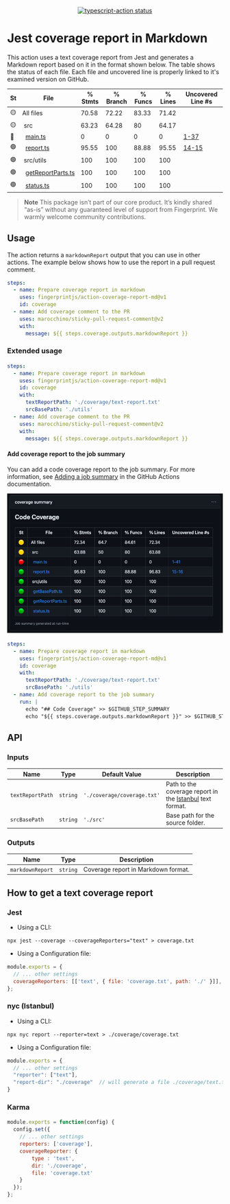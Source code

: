 <p align="center">
  <a href="https://github.com/actions/typescript-action/actions"><img alt="typescript-action status" src="https://github.com/actions/typescript-action/workflows/build-test/badge.svg"></a>
</p>

# Jest coverage report in Markdown

This action uses a text coverage report from Jest and generates a Markdown report based on it in the format shown below.
The table shows the status of each file. Each file and uncovered line is properly linked to it's examined version on
GitHub.

St|File                | % Stmts | % Branch | % Funcs | % Lines | Uncovered Line #s
--|--------------------|---------|----------|---------|---------|-------------------
🟡|All files           |   70.58 |    72.22 |   83.33 |   71.42 |                   
🟡|&nbsp;src|   63.23 |    64.28 |      80 |   64.17 |                   
🔴|&nbsp;&nbsp;[main.ts](https://github.com/fingerprintjs/action-coverage-report-md/blob/80148ef2d10c51d31e3a472c61ce2ead8b68a2e1/src/main.ts)|       0 |        0 |       0 |       0 |[1-37](https://github.com/fingerprintjs/action-coverage-report-md/blob/80148ef2d10c51d31e3a472c61ce2ead8b68a2e1/src/main.ts#L1-L37)
🟢|&nbsp;&nbsp;[report.ts](https://github.com/fingerprintjs/action-coverage-report-md/blob/80148ef2d10c51d31e3a472c61ce2ead8b68a2e1/src/report.ts)|   95.55 |      100 |   88.88 |   95.55 |[14-15](https://github.com/fingerprintjs/action-coverage-report-md/blob/80148ef2d10c51d31e3a472c61ce2ead8b68a2e1/src/report.ts#L14-L15)
🟢|&nbsp;src/utils|     100 |      100 |     100 |     100 |                   
🟢|&nbsp;&nbsp;[getReportParts.ts](https://github.com/fingerprintjs/action-coverage-report-md/blob/80148ef2d10c51d31e3a472c61ce2ead8b68a2e1/src/utils/getReportParts.ts)|     100 |      100 |     100 |     100 |
🟢|&nbsp;&nbsp;[status.ts](https://github.com/fingerprintjs/action-coverage-report-md/blob/80148ef2d10c51d31e3a472c61ce2ead8b68a2e1/src/utils/status.ts)|     100 |      100 |     100 |     100 |

> **Note**
> This package isn’t part of our core product. It’s kindly shared “as-is” without any guaranteed level of support from Fingerprint. We warmly welcome community contributions.

## Usage

The action returns a `markdownReport` output that you can use in other actions. The example below shows how to use the
report in a pull request comment.

```yaml
steps:
  - name: Prepare coverage report in markdown
    uses: fingerprintjs/action-coverage-report-md@v1
    id: coverage
  - name: Add coverage comment to the PR 
    uses: marocchino/sticky-pull-request-comment@v2
    with:
      message: ${{ steps.coverage.outputs.markdownReport }}
```

### Extended usage

```yaml
steps:
  - name: Prepare coverage report in markdown
    uses: fingerprintjs/action-coverage-report-md@v1
    id: coverage
    with:
      textReportPath: './coverage/text-report.txt'
      srcBasePath: './utils'
  - name: Add coverage comment to the PR 
    uses: marocchino/sticky-pull-request-comment@v2
    with:
      message: ${{ steps.coverage.outputs.markdownReport }}
```

#### Add coverage report to the job summary

You can add a code coverage report to the job summary. For more information, see
[Adding a job summary](https://docs.github.com/en/actions/using-workflows/workflow-commands-for-github-actions#adding-a-job-summary) in the GitHub Actions documentation.

![Job summary example](resources/job_summary_example.png)

```yaml
steps:
  - name: Prepare coverage report in markdown
    uses: fingerprintjs/action-coverage-report-md@v1
    id: coverage
    with:
      textReportPath: './coverage/text-report.txt'
      srcBasePath: './utils'
  - name: Add coverage report to the job summary
    run: |
      echo "## Code Coverage" >> $GITHUB_STEP_SUMMARY
      echo "${{ steps.coverage.outputs.markdownReport }}" >> $GITHUB_STEP_SUMMARY
```

## API

### Inputs

| Name             | Type     | Default Value               | Description                                                                          |
|------------------|----------|-----------------------------|--------------------------------------------------------------------------------------|
| `textReportPath` | `string` | `'./coverage/coverage.txt'` | Path to the coverage report in the [Istanbul](https://istanbul.js.org/) text format. |
| `srcBasePath`    | `string` | `'./src'`                   | Base path for the source folder.                                                     |

### Outputs

| Name             | Type     | Description                         |
|------------------|----------|-------------------------------------|
| `markdownReport` | `string` | Coverage report in Markdown format. |

## How to get a text coverage report

### Jest

* Using a CLI:

```shell
npx jest --coverage --coverageReporters="text" > coverage.txt
```

* Using a Configuration file:

```js
module.exports = {
  // ... other settings
  coverageReporters: [['text', { file: 'coverage.txt', path: './' }]],
};
```

### nyc (Istanbul)

* Using a CLI:

```shell
npx nyc report --reporter=text > ./coverage/coverage.txt
```

* Using a Configuration file:

```js
module.exports = {
  // ... other settings
  "reporter": ["text"],
  "report-dir": "./coverage"  // will generate a file ./coverage/text.txt
}
```
### Karma

```js
module.exports = function(config) {
  config.set({
    // ... other settings
    reporters: ['coverage'],
    coverageReporter: {
        type : 'text',
        dir: './coverage',
        file: 'coverage.txt'
    }
  });
};
```
